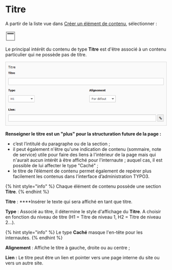 # Titre

A partir de la liste vue dans [Créer un élément de contenu](../creer-un-element-de-contenu.md), sélectionner :

![Titre](../../.gitbook/assets/image%20%2820%29.png)

Le principal intérêt du contenu de type **Titre** est d'être associé à un contenu particulier qui ne possède pas de titre.

![](../../.gitbook/assets/add_content_titre2.png)

**Renseigner le titre est un "plus" pour la structuration future de la page :**

* c’est l’intitulé du paragraphe ou de la section ;
* il peut également n'être qu'une indication de contenu \(sommaire, note de service\) utile pour faire des liens à l'intérieur de la page mais qui n'aurait aucun intérêt à être affiché pour l'internaute ; auquel cas, il est possible de lui affecter le type "Caché" ;
* le titre de l’élément de contenu permet également de repérer plus facilement les contenus dans l’interface d’administration TYPO3.

{% hint style="info" %}
Chaque élément de contenu possède une section **Titre**.
{% endhint %}

**Titre** : ****Insérer le texte qui sera affiché en tant que titre.

**Type** : Associé au titre, il détermine le style d'affichage du **Titre**. A choisir en fonction du niveau de titre \(H1 = Titre de niveau 1, H2 = Titre de niveau 2...\).

{% hint style="info" %}
Le type **Caché** masque l'en-tête pour les internautes.
{% endhint %}

**Alignement** : Affiche le titre à gauche, droite ou au centre ;

**Lien :** Le titre peut être un lien et pointer vers une page interne du site ou vers un autre site.



